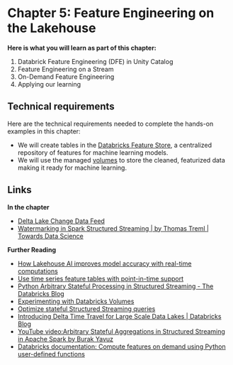 # Chapter 5: Feature Engineering on the Lakehouse

**Here is what you will learn as part of this chapter:**
1. Databrick Feature Engineering (DFE) in Unity Catalog
2. Feature Engineering on a Stream
3. On-Demand Feature Engineering
4. Applying our learning

## Technical requirements 

Here are the technical requirements needed to complete the hands-on examples in this chapter:
- We will create tables in the [Databricks Feature Store](https://docs.databricks.com/en/machine-learning/feature-store/index.html), a centralized repository of features for machine learning models. 
- We will use the managed [volumes](https://docs.databricks.com/en/sql/language-manual/sql-ref-volumes.html) to store the cleaned, featurized data making it ready for machine learning.
  
## Links

**In the chapter**
- [Delta Lake Change Data Feed](https://docs.databricks.com/en/delta/delta-change-data-feed.html)
- [Watermarking in Spark Structured Streaming | by Thomas Treml | Towards Data Science](https://towardsdatascience.com/watermarking-in-spark-structured-streaming-9e164f373e9) 

**Further Reading**
- [How Lakehouse AI improves model accuracy with real-time computations](https://www.databricks.com/blog/how-lakehouse-ai-improves-model-accuracy-real-time-computations)
- [Use time series feature tables with point-in-time support](https://docs.databricks.com/en/machine-learning/feature-store/time-series.html)
- [Python Arbitrary Stateful Processing in Structured Streaming - The Databricks Blog](https://www.databricks.com/blog/2022/10/18/python-arbitrary-stateful-processing-structured-streaming.html)
- [Experimenting with Databricks Volumes](https://medium.com/@tsiciliani/experimenting-with-databricks-volumes-5666cecb166)
- [Optimize stateful Structured Streaming queries](https://docs.databricks.com/en/structured-streaming/stateful-streaming.html)
- [Introducing Delta Time Travel for Large Scale Data Lakes | Databricks Blog](https://www.databricks.com/blog/2019/02/04/introducing-delta-time-travel-for-large-scale-data-lakes.html)
- [YouTube video:Arbitrary Stateful Aggregations in Structured Streaming in Apache Spark by Burak Yavuz](https://youtu.be/JAb4FIheP28?si=BjoeKkxP_OUxT7-K)
- [Databricks documentation: Compute features on demand using Python user-defined functions](https://docs.databricks.com/en/machine-learning/feature-store/on-demand-features.html)   
